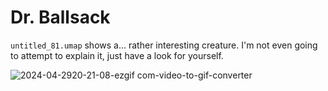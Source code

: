 # Dr. Ballsack
`untitled_81.umap` shows a... rather interesting creature. I'm not even going to attempt to explain it, just have a look for yourself.

![2024-04-2920-21-08-ezgif com-video-to-gif-converter](https://github.com/jiltq/votv-unused-wiki/assets/89758063/43b3b305-f1f2-4fda-b47a-b3211a1f6c20)
